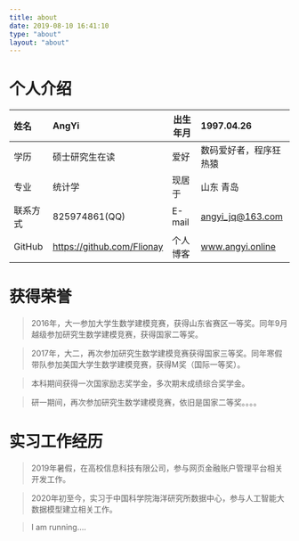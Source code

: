 ```yaml
---
title: about
date: 2019-08-10 16:41:10
type: "about"
layout: "about"
---
```



# 个人介绍
| 姓名 | AngYi |  出生年月    |1997.04.26      |
| :--- | :---- | ---- | :--- |
| 学历 | 硕士研究生在读 | 爱好 | 数码爱好者，程序狂热猿 |
| 专业 | 统计学 | 现居于 | 山东 青岛 |
| 联系方式 | 825974861(QQ) | E-mail | angyi_jq@163.com |
| GitHub | https://github.com/Flionay | 个人博客 | www.angyi.online |




# 获得荣誉
> 2016年，大一参加大学生数学建模竞赛，获得山东省赛区一等奖。同年9月越级参加研究生数学建模竞赛，获得国家二等奖。



> 2017年，大二，再次参加研究生数学建模竞赛获得国家三等奖。同年寒假带队参加美国大学生数学建模竞赛，获得M奖（国际一等奖）。


> 本科期间获得一次国家励志奖学金，多次期末成绩综合奖学金。

> 研一期间，再次参加研究生数学建模竞赛，依旧是国家二等奖。。。。


# 实习工作经历
> 2019年暑假，在高校信息科技有限公司，参与网页金融账户管理平台相关开发工作。



> 2020年初至今，实习于中国科学院海洋研究所数据中心，参与人工智能大数据模型建立相关工作。


> I am running....
